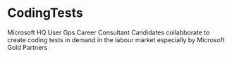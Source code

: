 # CodingTests
Microsoft HQ User Gps Career Consultant
Candidates collabborate to create coding tests in demand in the labour market especially by Microsoft Gold Partners
